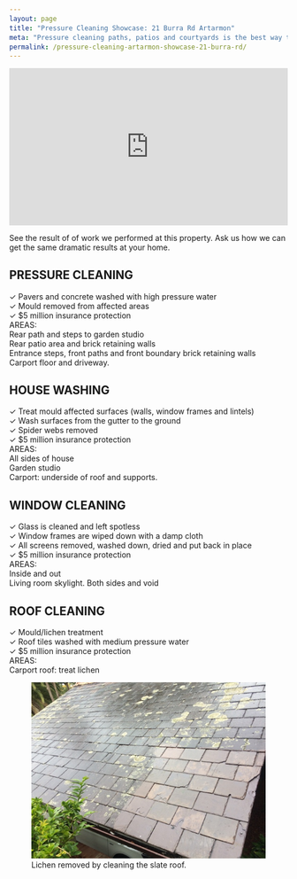 ```yaml
---
layout: page
title: "Pressure Cleaning Showcase: 21 Burra Rd Artarmon"
meta: "Pressure cleaning paths, patios and courtyards is the best way to make your home exterior feel clean fresh and inviting. Trust Artarmon's leading choice for pressure cleaning"
permalink: /pressure-cleaning-artarmon-showcase-21-burra-rd/
---
```


<style>.embed-container { position: relative; padding-bottom: 56.25%; height: 0; overflow: hidden; max-width: 100%; } .embed-container iframe, .embed-container object, .embed-container embed { position: absolute; top: 0; left: 0; width: 100%; height: 100%; }</style><div class='embed-container'><iframe src='http://www.youtube.com/embed/tveE0-T8nJE?rel=0' frameborder='0' allowfullscreen></iframe></div>

See the result of of work we performed at this property. Ask us how we can get the same dramatic results at your home.

## PRESSURE CLEANING
✓ Pavers and concrete washed with high pressure water  
✓ Mould removed from affected areas  
✓ $5 million insurance protection  
AREAS:  
Rear path and steps to garden studio  
Rear patio area and brick retaining walls  
Entrance steps, front paths and front boundary brick retaining walls  
Carport floor and driveway. 

## HOUSE WASHING
✓ Treat mould affected surfaces (walls, window frames and lintels)  
✓ Wash surfaces from the gutter to the ground  
✓ Spider webs removed  
✓ $5 million insurance protection  
AREAS:  
All sides of house  
Garden studio  
Carport: underside of roof and supports. 

## WINDOW CLEANING
✓ Glass is cleaned and left spotless  
✓ Window frames are wiped down with a damp cloth  
✓ All screens removed, washed down, dried and put back in place  
✓ $5 million insurance protection  
AREAS:  
Inside and out  
Living room skylight. Both sides and void  

## ROOF CLEANING
✓ Mould/lichen treatment  
✓ Roof tiles washed with medium pressure water  
✓ $5 million insurance protection  
AREAS:  
Carport roof: treat lichen

<figure>
<img src="/showcase/assets/IMG_1661.JPG" alt="" />
<figcaption>Lichen removed by cleaning the slate roof.</figcaption>
</figure>

